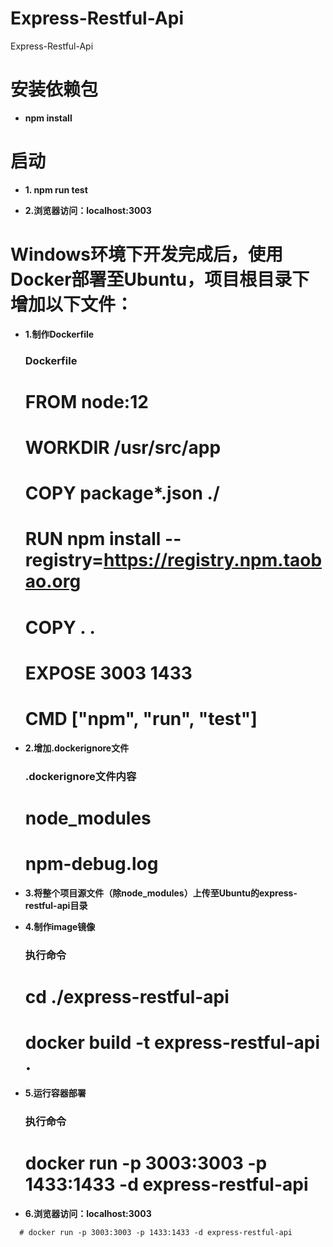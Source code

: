 # Express-Restful-Api
Express-Restful-Api

# 安装依赖包
  * **npm install**
# 启动
* **1. npm run test**

* **2.浏览器访问：localhost:3003**

# Windows环境下开发完成后，使用Docker部署至Ubuntu，项目根目录下增加以下文件：
* **1.制作Dockerfile**

  ### Dockerfile

    # FROM node:12
    # WORKDIR /usr/src/app
    # COPY package*.json ./
    # RUN npm install --registry=https://registry.npm.taobao.org
    # COPY . .
    # EXPOSE 3003 1433
    # CMD ["npm", "run", "test"]  

* **2.增加.dockerignore文件**

  ### .dockerignore文件内容

    # node_modules
    # npm-debug.log

* **3.将整个项目源文件（除node_modules）上传至Ubuntu的express-restful-api目录**

* **4.制作image镜像**

  ### 执行命令
    # cd ./express-restful-api
    # docker build -t express-restful-api .

* **5.运行容器部署**

  ### 执行命令
    # docker run -p 3003:3003 -p 1433:1433 -d express-restful-api

* **6.浏览器访问：localhost:3003**

```
  # docker run -p 3003:3003 -p 1433:1433 -d express-restful-api
  
```
